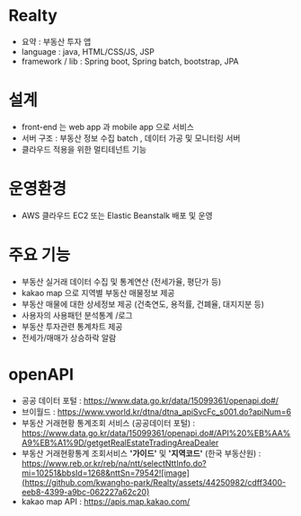 # Realty
- 요약 : 부동산 투자 앱
- language : java, HTML/CSS/JS, JSP
- framework / lib : Spring boot, Spring batch, bootstrap, JPA 

# 설계 
- front-end 는 web app 과 mobile app 으로 서비스
- 서버 구조 : 부동산 정보 수집 batch , 데이터 가공 및 모니터링 서버
- 클라우드 적용을 위한 멀티테넌트 기능
  
# 운영환경 
- AWS 클라우드 EC2 또는 Elastic Beanstalk 배포 및 운영
  
# 주요 기능 
- 부동산 실거래 데이터 수집 및 통계연산 (전세가율, 평단가 등)
- kakao map 으로 지역별 부동산 매물정보 제공
- 부동산 매물에 대한 상세정보 제공 (건축연도, 용적률, 건폐율, 대지지분 등)
- 사용자의 사용패턴 분석통계 /로그
- 부동산 투자관련 통계차트 제공
- 전세가/매매가 상승하락 알람
  
# openAPI  
- 공공 데이터 포털 : https://www.data.go.kr/data/15099361/openapi.do#/
- 브이월드 : https://www.vworld.kr/dtna/dtna_apiSvcFc_s001.do?apiNum=6
- 부동산 거래현황 통계조회 서비스 (공공데이터 포털) : https://www.data.go.kr/data/15099361/openapi.do#/API%20%EB%AA%A9%EB%A1%9D/getgetRealEstateTradingAreaDealer
- 부동산 거래현황통계 조회서비스 **'가이드'** 및 **'지역코드'** (한국 부동산원) : https://www.reb.or.kr/reb/na/ntt/selectNttInfo.do?mi=10251&bbsId=1268&nttSn=79542![image](https://github.com/kwangho-park/Realty/assets/44250982/cdff3400-eeb8-4399-a9bc-062227a62c20)
- kakao map API : https://apis.map.kakao.com/

